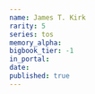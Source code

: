 ```yaml
---
name: James T. Kirk
rarity: 5
series: tos
memory_alpha:
bigbook_tier: -1
in_portal:
date:
published: true
---
```



